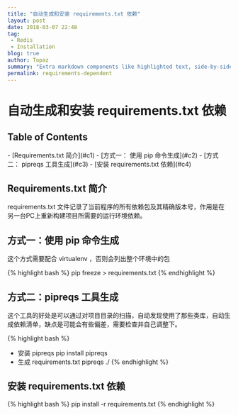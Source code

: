 ```yaml
---
title: "自动生成和安装 requirements.txt 依赖"
layout: post
date: 2018-03-07 22:48
tag:
 - Redis
 - Installation
blog: true
author: Topaz
summary: "Extra markdown components like highlighted text, side-by-side items, starring/highlighting a blog or project, and embedding gists, videos etc"
permalink: requirements-dependent
---
```

<h1 class="title"> 自动生成和安装 requirements.txt 依赖 </h1>

<h2> Table of Contents </h2>
- [Requirements.txt 简介](#c1)
- [方式一： 使用 pip 命令生成](#c2)
- [方式二： pipreqs 工具生成](#c3)
- [安装 requirements.txt 依赖](#c4)



<h2 id="c1"> Requirements.txt 简介 </h2>
 requirements.txt 文件记录了当前程序的所有依赖包及其精确版本号，作用是在另一台PC上重新构建项目所需要的运行环境依赖。

<h2 id="c2"> 方式一：使用 pip 命令生成 </h2>
这个方式需要配合 virtualenv ，否则会列出整个环境中的包

{% highlight bash %}
pip freeze > requirements.txt
{% endhighlight %}

<h2 id="c3"> 方式二：pipreqs 工具生成 </h2>

这个工具的好处是可以通过对项目目录的扫描，自动发现使用了那些类库，自动生成依赖清单，缺点是可能会有些偏差，需要检查并自己调整下。

{% highlight bash %}
- 安装 pipreqs
 pip install pipreqs
- 生成 requirements.txt
 pipreqs ./
{% endhighlight %}

<h2 id="c4"> 安装 requirements.txt 依赖 </h2>
{% highlight bash %}
 pip install -r requirements.txt
{% endhighlight %}
















